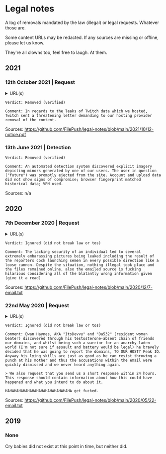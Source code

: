 # Legal notes
A log of removals mandated by the law (illegal) or legal requests. Whatever those are.

Some content URLs may be redacted. If any sources are missing or offline, please let us know.

They're all clowns too, feel free to laugh. At them.

## 2021
### 12th October 2021 | Request
<details>
<summary>URL(s)</summary>

  ```
  https://filepu.sh/twitch-leaks-part-one/
  ```
</details>

```
Verdict: Removed (verified)

Comment: In regards to the leaks of Twitch data which we hosted, Twitch sent a threatening letter demanding to our hosting provider removal of the content.
```
Sources: https://github.com/FilePush/legal-notes/blob/main/2021/10/12-notice.pdf

### 13th June 2021 | Detection
```
Verdict: Removed (verified)

Comment: An automated detection system discovered explicit imagery depicting minors generated by one of our users. The user in question ("future") was promptly ejected from the site. Account and upload data did not show signs of compromise; browser fingerprint matched historical data; VPN used.
```
Sources: n/a

## 2020

### 7th December 2020 | Request
<details>
  <summary>URL(s)</summary>
  
  ```
  https://filepu.sh/FT9dov7WIBC.jpg
  https://filepu.sh/9gPwOWFRAbG.png
  https://filepu.sh/GwBMxsOys36.png
  https://filepu.sh/0tAqwLUFOAX.png
  https://filepu.sh/06FkM21oXXF.png
  ```
</details>

```
Verdict: Ignored (did not break law or tos)

Comment: The lacking security of an individual led to several extremely embarassing pictures being leaked including the result of the reporters cock launching semen in every possible direction like a loose cannon. Despite the situation, nothing illegal took place and the files remained online, also the emailed source is fucking hilarious considering all of the blatantly wrong information given (give it a read)
```
Sources: https://github.com/FilePush/legal-notes/blob/main/2020/12/7-email.txt

### 22nd May 2020 | Request
<details>
  <summary>URL(s)</summary>
  Yes, they're all domains.
  
  
  ```
  too-many-niggers.online
  faggots.lgbt
  transphobia-is.cool
  nigger.world
  is-a-retarded.monster
  ```
</details>

```
Verdict: Ignored (did not break law or tos)

Comment: Ewan Haynes, AKA "ItsDevvy" and "Da532" (resident woman beater) discovered through his testosterone-absent chain of friends our domains, and whilst being such a warrior for an anarchy-laden world (I'm not sure if assault and battery would be legal) he bravely decided that he was going to report the domains, TO OUR HOST? Peak IQ. Anyway his lying skills are just as good as he can resist throwing a punch at his mother and thus the accusations within the email were quickly dismissed and we never heard anything again.

> We also request that you send us a short response within 24 hours. This response should contain information about how this could have happened and what you intend to do about it.

HAHAHAHAHAHAHAHAHAHAHAHAHAHAHA get fucked.
```
Sources: https://github.com/FilePush/legal-notes/blob/main/2020/05/22-email.txt

## 2019
### None
Cry babies did not exist at this point in time, but neither did.
